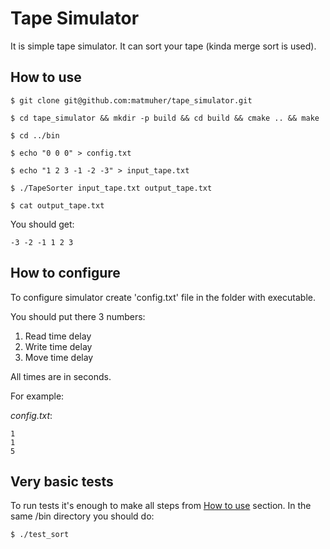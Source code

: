 # Tape Simulator

It is simple tape simulator. It can sort your tape (kinda merge sort is used).

## How to use

```
$ git clone git@github.com:matmuher/tape_simulator.git

$ cd tape_simulator && mkdir -p build && cd build && cmake .. && make

$ cd ../bin

$ echo "0 0 0" > config.txt

$ echo "1 2 3 -1 -2 -3" > input_tape.txt

$ ./TapeSorter input_tape.txt output_tape.txt

$ cat output_tape.txt
```

You should get:

```
-3 -2 -1 1 2 3 
```


## How to configure

To configure simulator create 'config.txt' file in the folder with executable.

You should put there 3 numbers:

1. Read time delay
2. Write time delay
3. Move time delay

All times are in seconds.

For example:

*config.txt*:

```
1
1
5
```

## Very basic tests

To run tests it's enough to make all steps from [How to use](##-How-to-use) section. In the same /bin directory you should do:

```
$ ./test_sort
```